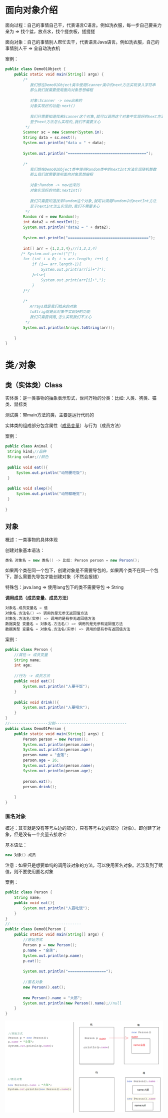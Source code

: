 # 面向对象介绍

面向过程：自己的事情自己干，代表语言C语言。例如洗衣服，每一步自己要亲力亲为 => 找个盆，放点水，找个搓衣板，搓搓搓

面向对象：自己的事情别人帮忙去干，代表语言Java语言。例如洗衣服，自己的事情别人干 => 全自动洗衣机

案例：

```java
public class Demo01Object {
    public static void main(String[] args) {
        /*
           我们想在Demo01Object类中使用Scanner类中的next方法实现录入字符串
           那么我们就需要使用面向对象思想编程

           对象:Scanner -> new出来的
           对象实现好的功能:next()

           我们只需要知道找来Scanner这个对象,就可以调用这个对象中实现好的next方法
           至于next方法怎么实现的,我们不需要关心
         */
        Scanner sc = new Scanner(System.in);
        String data = sc.next();
        System.out.println("data = " + data);

        System.out.println("===================================");

        /*
           我们想在Demo01Object类中使用Random类中的nextInt方法实现随机整数
           那么我们就需要使用面向对象思想编程

           对象:Random -> new出来的
           对象实现好的功能:nextInt()

           我们只需要知道找来Random这个对象,就可以调用Random中的nextInt方法
           至于nextInt怎么实现的,我们不需要关心
         */
        Random rd = new Random();
        int data2 = rd.nextInt();
        System.out.println("data2 = " + data2);

        System.out.println("====================================");

        int[] arr = {1,2,3,4};//[1,2,3,4]
       /* System.out.print("[");
        for (int i = 0; i < arr.length; i++) {
            if (i== arr.length-1){
                System.out.print(arr[i]+"]");
            }else{
                System.out.print(arr[i]+",");
            }
        }*/

        /*
           Arrays就是我们找来的对象
           toStrig就是此对象中实现好的功能
           我们只需要调用,怎么实现我们不关心
         */
        System.out.println(Arrays.toString(arr));

    }
}
```

# 类`/`对象

## 类（实体类）Class

实体类：是一类事物的抽象表示形式，世间万物的分类：比如: 人类、狗类、猫类、鼠标类

测试类：带main方法的类，主要是运行代码的

实体类的组成部分包含属性（[成员变量](10.成员变量.md)）与行为（成员方法）

案例：

```java
public class Animal {
 String kind;//品种
 String color;//颜色

 public void eat(){
     System.out.println("动物要吃饭");
 }

 public void sleep(){
     System.out.println("动物都睡觉");
 }

}
```

## 对象

概述：一类事物的具体体现

创建对象基本语法：

```java
类名 对象名 = new 类名() -> 比如: Person person = new Person();
```

如果两个类在同一个包下，创建对象是不需要导包的，如果两个类不在同一个包下，那么需要先导包才能创建对象（不然会报错）

特殊包：java.lang => 使用lang包下的类不需要导包 => String

**调用成员（成员变量、成员方法）**

```java
对象名.成员变量名 = 值
对象名.方法名() => 调用的是无参无返回值方法
对象名.方法名(实参) => 调用的是有参无返回值方法
数据类型 变量名 = 对象名.方法名() => 调用的是无参有返回值方法
数据类型 变量名 = 对象名.方法名(实参) => 调用的是有参有返回值方法
```

案例：

```java
public class Person {
    //属性-> 成员变量
    String name;
    int age;

    //行为 -> 成员方法
    public void eat(){
        System.out.println("人要干饭");
    }

    public void drink(){
        System.out.println("人要喝水");
    }
}
//-----------------分割--------------------------------
public class Demo01Person {
    public static void main(String[] args) {
        Person person = new Person();
        System.out.println(person.name);
        System.out.println(person.age);
        person.name = "金莲";
        person.age = 26;
        System.out.println(person.name);
        System.out.println(person.age);

        person.eat();
        person.drink();

    }
}
```

### 匿名对象

概述：其实就是没有等号左边的部分，只有等号右边的部分（对象）。即创建了对象，但是没有一个变量去接收它

基本语法：

```java
new 对象().成员
```

注意：如果只是想要单纯的调用该对象的方法，可以使用匿名对象。若涉及到了赋值，则不要使用匿名对象

案例：

```java
public class Person {
    String name;
    public void eat(){
        System.out.println("人要吃饭");
    }
}
//--------------------------------
public class Demo01Person {
    public static void main(String[] args) {
        //原始方式
        Person p = new Person();
        p.name = "金莲";
        System.out.println(p.name);
        p.eat();

        System.out.println("=================");

        //匿名对象
        new Person().eat();

        new Person().name = "大郎";
        System.out.println(new Person().name);//null
    }
}
```

![image-20240920134818864](assets/image-20240920134818864.png)